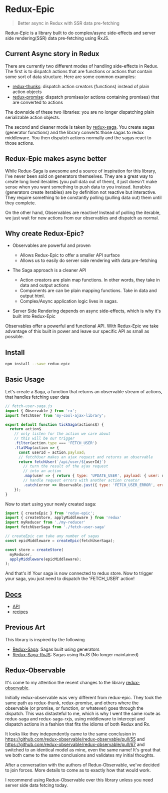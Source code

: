 # Redux-Epic

> Better async in Redux with SSR data pre-fetching

Redux-Epic is a library built to do complex/async side-effects and
server side rendering(SSR) data pre-fetching using RxJS.

## Current Async story in Redux

There are currently two different modes of handling side-effects in Redux. The
first is to dispatch actions that are functions or actions that contain some sort
of data structure. Here are some common examples:

* [redux-thunks](https://github.com/gaearon/redux-thunk): dispatch action creators (functions) instead of plain action objects
* [redux-promise](https://github.com/acdlite/redux-promise): dispatch promises(or actions containing promises) that are converted to actions

The downside of these two libraries: you are no longer dispatching plain
serializable action objects.

The second and cleaner mode is taken by [redux-saga](https://github.com/yelouafi/redux-saga).
You create sagas (generator functions) and the library converts those sagas to redux middleware.
You then dispatch actions normally and the sagas react to those actions.

## Redux-Epic makes async better

While Redux-Saga is awesome and a source of inspiration for this library,
I've never been sold on generators themselves. They are a great way to create
long lived iterables (you pull data out of them), it just doesn't make sense
when you want something to push data to you instead. Iterables (generators create iterables)
are by definition not reactive but interactive. They require something to be
constantly polling (pulling data out) them until they complete.

On the other hand, Observables are reactive! Instead of polling the iterable, we
just wait for new actions from our observables and dispatch as normal.

## Why create Redux-Epic?

* Observables are powerful and proven
    * Allows Redux-Epic to offer a smaller API surface
    * Allows us to easily do server side rendering with data pre-fetching

* The Saga approach is a cleaner API
  * Action creators are plain map functions. In other words, they take in data
    and output actions
  * Components are can be plain mapping functions. Take in data and output html.
  * Complex/Async application logic lives in sagas.

* Server Side Rendering depends on async side-effects, which is why it's built into
  Redux-Epic

Observables offer a powerful and functional API. With Redux-Epic we take
advantage of this built in power and leave our specific API as small as
possible.

## Install

```bash
npm install --save redux-epic
```

## Basic Usage

Let's create a Saga, a function that returns an observable stream of actions,
that handles fetching user data

```js
// fetch-user-saga.js
import { Observable } from 'rx';
import fetchUser from 'my-cool-ajax-library';

export default function tickSaga(actions$) {
  return action$
    // only listen for the action we care about
    // this will be our trigger
    .filter(action.type === 'FETCH_USER')
    .flatMap(action => {
      const userId = action.payload;
      // fetchUser makes an ajax request and returns an observable
      return fetchUser(`/api/user/${userId}`)
        // turn the result of the ajax request
        // into an action
        .map(user => { return { type: 'UPDATE_USER', payload: { user: user } }; })
        // handle request errors with another action creator
        .catch(error => Observable.just({ type: 'FETCH_USER_ERROR', error: error }));
    });
}
```

Now to start using your newly created saga:

```js
import { createEpic } from 'redux-epic';
import { createStore, applyMiddleware } from 'redux'
import myReducer from './my-reducer'
import fetchUserSaga from './fetch-user-saga'

// createEpic can take any number of sagas
const epicMiddleware = createEpic(fetchUserSaga);

const store = createStore(
  myReducer,
  applyMiddleware(epicMiddleware);
);

```

And that's it! Your saga is now connected to redux store.
Now to trigger your saga, you just need to dispatch the
'FETCH_USER' action!

## [Docs](docs)

* [API](docs/api)
* [recipes](docs/recipes)

## Previous Art

This library is inspired by the following

* [Redux-Saga](https://github.com/yelouafi/redux-saga): Sagas built using generators
* [Redux-Saga-RxJS](https://github.com/salsita/redux-saga-rxjs): Sagas using RxJS (No longer maintained)

## Redux-Observable

It's come to my attention the recent changes to the library [redux-observable](https://github.com/redux-observable/redux-observable).

Initially redux-observable was very different from redux-epic. They took the same path as redux-thunk, redux-promise, and others where the observable (or promise, or function, or whatever) goes through the dispatch. This was distasteful to me, which is why I went the same route as redux-saga and redux-saga-rxjs, using middleware to intercept and dispatch actions in a fashion that fits the idioms of both Redux and Rx.

It looks like they independently came to the same conclusion in https://github.com/redux-observable/redux-observable/pull/55 and https://github.com/redux-observable/redux-observable/pull/67 and switched to an identical model as mine, even the same name! It's great that we both came to the same conclusions and validates my initial thoughts.

After a conversation with the authors of Redux-Observable, we've decided to join
forces. More details to come as to exactly how that would work.

I recommend using Redux-Observable over this library unless you need server side
data fetcing today.
